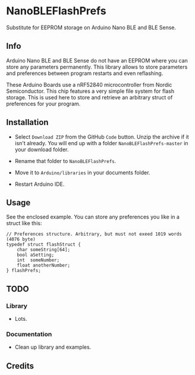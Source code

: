 # NanoBLEFlashPrefs

Substitute for EEPROM storage on Arduino Nano BLE and BLE Sense.

## Info

Arduino Nano BLE and BLE Sense do not have an EEPROM where you can store any parameters
permanently. This library allows to store parameters and preferences between program restarts
and even reflashing.

These Arduino Boards use a nRF52840 microcontroller from Nordic Semiconductor. This chip
features a very simple file system for flash storage. This is used here to store and retrieve
an arbitrary struct of preferences for your program.

## Installation

- Select `Download ZIP` from the GitHub `Code` button. Unzip the archive if it isn't already.
You will end up with a folder `NanoBLEFlashPrefs-master` in your download folder. 

- Rename that folder to `NanoBLEFlashPrefs`.
- Move it to `Arduino/libraries` in your documents folder.
- Restart Arduino IDE.

## Usage

See the enclosed example. You can store any preferences you like in a struct like this:

	// Preferences structure. Arbitrary, but must not exeed 1019 words (4076 byte)
	typedef struct flashStruct {
    	char someString[64];
    	bool aSetting;
    	int  someNumber;
    	float anotherNumber;
	} flashPrefs;


## TODO

### Library

- Lots.

### Documentation

- Clean up library and examples.

## Credits

